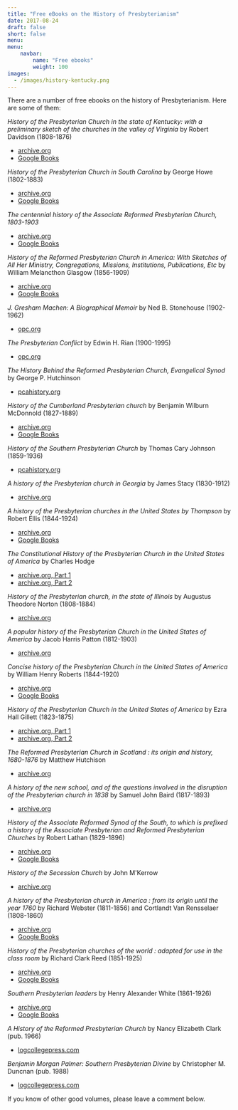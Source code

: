 ```yaml
---
title: "Free eBooks on the History of Presbyterianism"
date: 2017-08-24
draft: false
short: false
menu:
menu:
    navbar:
        name: "Free ebooks"
        weight: 100
images:
  - /images/history-kentucky.png
---
```



There are a number of free ebooks on the history of Presbyterianism. Here are some of them:


<span class="lead"><i class="fa fa-book text-warning" aria-hidden="true"></i> _History of the Presbyterian Church in the state of Kentucky: with a preliminary sketch of the churches in the valley of Virginia_ by Robert Davidson (1808-1876)</span>

* [archive.org](https://archive.org/details/historyofpresbyt00davi)
* [Google Books](https://books.google.com/books?id=EDaPaqx6lCAC)

<span class="lead"><i class="fa fa-book text-warning" aria-hidden="true"></i> _History of the Presbyterian Church in South Carolina_ by  George Howe (1802-1883)</span>

* [archive.org](https://archive.org/details/cu31924052251646)
* [Google Books](https://books.google.com/books?id=M-UqAAAAYAAJ)

<span class="lead"><i class="fa fa-book text-warning" aria-hidden="true"></i> _The centennial history of the Associate Reformed Presbyterian Church, 1803-1903_</span>

* [archive.org](https://archive.org/details/centennialhistor00asso)
* [Google Books](https://books.google.com/books?id=eco5AQAAMAAJ)

<span class="lead"><i class="fa fa-book text-warning" aria-hidden="true"></i> _History of the Reformed Presbyterian Church in America: With Sketches of All Her Ministry, Congregations, Missions, Institutions, Publications, Etc_ by William Melancthon Glasgow (1856-1909)</span>

* [archive.org](https://archive.org/details/historyofrefor00glas)
* [Google Books](https://books.google.com/books?id=FiJNAAAAYAAJ&source=gbs_similarbooks)

<span class="lead"><i class="fa fa-book text-warning" aria-hidden="true"></i> _J. Gresham Machen: A Biographical Memoir_ by Ned B. Stonehouse (1902-1962)</span>

* [opc.org](https://store.opc.org/SearchResults.asp?Cat=1823)

<span class="lead"><i class="fa fa-book text-warning" aria-hidden="true"></i> _The Presbyterian Conflict_ by Edwin H. Rian (1900-1995)</span>

* [opc.org](https://store.opc.org/SearchResults.asp?Cat=1823)

<span class="lead"><i class="fa fa-book text-warning" aria-hidden="true"></i> _The History Behind the Reformed Presbyterian Church, Evangelical Synod_ by George P. Hutchinson</span>

* [pcahistory.org](http://pcahistory.org/findingaids/rpces/history/index.html)

<span class="lead"><i class="fa fa-book text-warning" aria-hidden="true"></i> _History of the Cumberland Presbyterian church_ by Benjamin Wilburn McDonnold (1827-1889)</span>

* [archive.org](https://archive.org/details/historyofcumber00mcdo)
* [Google Books](https://books.google.com/books?id=qtFLAAAAMAAJ)

<span class="lead"><i class="fa fa-book text-warning" aria-hidden="true"></i> _History of the Southern Presbyterian Church_ by Thomas Cary Johnson (1859-1936)</span>

* [pcahistory.org](http://www.pcahistory.org/findingaids/pcus/index.html)

<span class="lead"><i class="fa fa-book text-warning" aria-hidden="true"></i> _A history of the Presbyterian church in Georgia_ by James Stacy (1830-1912)</span>

* [archive.org](https://archive.org/details/historyofpres00stac)

<span class="lead"><i class="fa fa-book text-warning" aria-hidden="true"></i> _A history of the Presbyterian churches in the United States by Thompson_ by Robert Ellis (1844-1924)</span>

* [archive.org](https://archive.org/details/historyofpresbyt00thom)
* [Google Books](https://books.google.com/books?id=Ijr1xqPWv1cC)

<span class="lead"><i class="fa fa-book text-warning" aria-hidden="true"></i> _The Constitutional History of the Presbyterian Church in the United States of America_ by Charles Hodge</span>

* [archive.org, Part 1](https://archive.org/details/constitutionalh00hodggoog)
* [archive.org, Part 2](https://archive.org/details/constitutionalh03hodggoog)

<span class="lead"><i class="fa fa-book text-warning" aria-hidden="true"></i> _History of the Presbyterian church, in the state of Illinois_ by Augustus Theodore Norton (1808-1884)</span>

* [archive.org](https://archive.org/details/historyofpresb00nort)

<span class="lead"><i class="fa fa-book text-warning" aria-hidden="true"></i> _A popular history of the Presbyterian Church in the United States of America_ by Jacob Harris Patton (1812-1903)</span>

* [archive.org](https://archive.org/details/popularhistoryo00patt)

<span class="lead"><i class="fa fa-book text-warning" aria-hidden="true"></i> _Concise history of the Presbyterian Church in the United States of America_ by William Henry Roberts (1844-1920)</span>

* [archive.org](https://archive.org/details/concisehistoryof00rob)
* [Google Books](https://books.google.com/books?id=eZE9AAAAYAAJ)

<span class="lead"><i class="fa fa-book text-warning" aria-hidden="true"></i> _History of the Presbyterian Church in the United States of America_
by Ezra Hall Gillett (1823-1875)</span>

* [archive.org, Part 1](https://archive.org/details/historyofpresbyt187301gill)
* [archive.org, Part 2](https://archive.org/details/historyofpresbyt02gill)

<span class="lead"><i class="fa fa-book text-warning" aria-hidden="true"></i> _The Reformed Presbyterian Church in Scotland : its origin and history, 1680-1876_ by Matthew Hutchison</span>

* [archive.org](https://archive.org/details/reformpresbyter00hutcuoft)

<span class="lead"><i class="fa fa-book text-warning" aria-hidden="true"></i> _A history of the new school, and of the questions involved in the disruption of the Presbyterian church in 1838_ by Samuel John Baird (1817-1893)</span>

* [archive.org](https://archive.org/details/historyofnews00bair)

<span class="lead"><i class="fa fa-book text-warning" aria-hidden="true"></i> _History of the Associate Reformed Synod of the South, to which is prefixed a history of the Associate Presbyterian and Reformed Presbyterian Churches_ by Robert Lathan (1829-1896)</span>

* [archive.org](https://archive.org/details/historyofassocia00lath)
* [Google Books](https://books.google.com/books?id=-mZHAQAAMAAJ)

<span class="lead"><i class="fa fa-book text-warning" aria-hidden="true"></i> _History of the Secession Church_ by John M'Kerrow</span>

* [archive.org](https://archive.org/details/historysecessio00mkegoog)

<span class="lead"><i class="fa fa-book text-warning" aria-hidden="true"></i> _A history of the Presbyterian church in America : from its origin until the year 1760_ by Richard Webster (1811-1856) and Cortlandt Van Rensselaer (1808-1860)</span>

* [archive.org](https://archive.org/details/cu31924029470287)
* [Google Books](https://books.google.com/books?id=NUlnMpHqpA8C)

<span class="lead"><i class="fa fa-book text-warning" aria-hidden="true"></i> _History of the Presbyterian churches of the world : adapted for use in the class room_ by Richard Clark Reed (1851-1925)</span>

* [archive.org](https://archive.org/details/historyofpresbyt1915reed)
* [Google Books](https://books.google.com/books?id=0Xw9AAAAYAAJ)

<span class="lead"><i class="fa fa-book text-warning" aria-hidden="true"></i> _Southern Presbyterian leaders_ by Henry Alexander White (1861-1926)

* [archive.org](https://archive.org/details/southernpresbyte00whit)
* [Google Books](https://books.google.com/books?id=Sb44AAAAMAAJ)

<span class="lead"><i class="fa fa-book text-warning" aria-hidden="true"></i> _A History of the Reformed Presbyterian Church_ by Nancy Elizabeth Clark (pub. 1966)

* [logcollegepress.com](https://www.logcollegepress.com/dissertations-and-theses)

<span class="lead"><i class="fa fa-book text-warning" aria-hidden="true"></i> _Benjamin Morgan Palmer: Southern Presbyterian Divine_ by Christopher M. Duncnan (pub. 1988)

* [logcollegepress.com](https://www.logcollegepress.com/dissertations-and-theses)


If you know of other good volumes, please leave a comment below.
